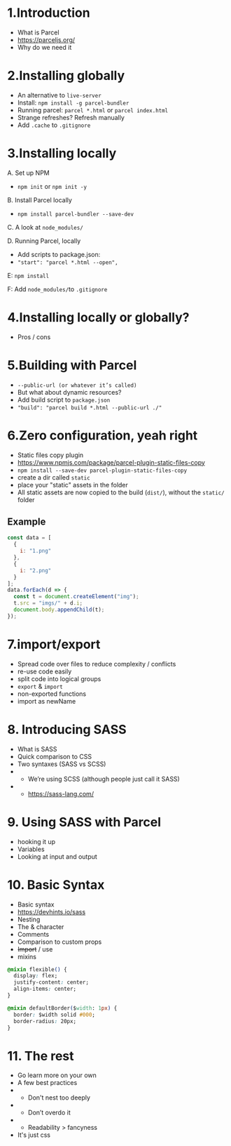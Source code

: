 # 1.Introduction

- What is Parcel
- https://parceljs.org/
- Why do we need it

# 2.Installing globally

- An alternative to `live-server`
- Install: `npm install -g parcel-bundler`
- Running parcel: `parcel *.html` or `parcel index.html`
- Strange refreshes? Refresh manually
- Add `.cache` to `.gitignore`

# 3.Installing locally

A. Set up NPM

- `npm init` or `npm init -y`

B. Install Parcel locally

- `npm install parcel-bundler --save-dev`

C. A look at `node_modules/`

D. Running Parcel, locally

- Add scripts to package.json:
- `"start": "parcel *.html --open",`

E: `npm install`

F: Add `node_modules/`to `.gitignore`

# 4.Installing locally or globally?

- Pros / cons

# 5.Building with Parcel

- `--public-url (or whatever it’s called)`
- But what about dynamic resources?
- Add build script to `package.json`
- `"build": "parcel build *.html --public-url ./"`

# 6.Zero configuration, yeah right

- Static files copy plugin
- https://www.npmjs.com/package/parcel-plugin-static-files-copy
- `npm install --save-dev parcel-plugin-static-files-copy`
- create a dir called `static`
- place your "static" assets in the folder
- All static assets are now copied to the build (`dist/`), without the `static/` folder

## Example

```js
const data = [
  {
    i: "1.png"
  },
  {
    i: "2.png"
  }
];
data.forEach(d => {
  const t = document.createElement("img");
  t.src = "imgs/" + d.i;
  document.body.appendChild(t);
});
```

# 7.import/export

- Spread code over files to reduce complexity / conflicts
- re-use code easily
- split code into logical groups
- `export` & `import`
- non-exported functions
- import as newName

# 8. Introducing SASS

- What is SASS
- Quick comparison to CSS
- Two syntaxes (SASS vs SCSS)
- - We’re using SCSS (although people just call it SASS)
- - https://sass-lang.com/

# 9. Using SASS with Parcel

- hooking it up
- Variables
- Looking at input and output

# 10. Basic Syntax

- Basic syntax
- https://devhints.io/sass
- Nesting
- The & character
- Comments
- Comparison to custom props
- <del>Import</del> / use
- mixins

```css
@mixin flexible() {
  display: flex;
  justify-content: center;
  align-items: center;
}

@mixin defaultBorder($width: 1px) {
  border: $width solid #000;
  border-radius: 20px;
}
```

# 11. The rest

- Go learn more on your own
- A few best practices
- - Don't nest too deeply
- - Don’t overdo it
- - Readability > fancyness
- It's just css
